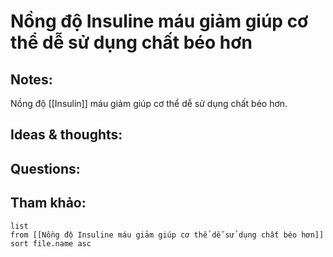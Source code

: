 # Nồng độ Insuline máu giảm giúp cơ thể dễ sử dụng chất béo hơn

## Notes:
Nồng độ [[Insulin]] máu giảm giúp cơ thể dễ sử dụng chất béo hơn. 

## Ideas & thoughts:

## Questions:


## Tham khảo:
```dataview
list
from [[Nồng độ Insuline máu giảm giúp cơ thể dễ sử dụng chất béo hơn]]
sort file.name asc
```